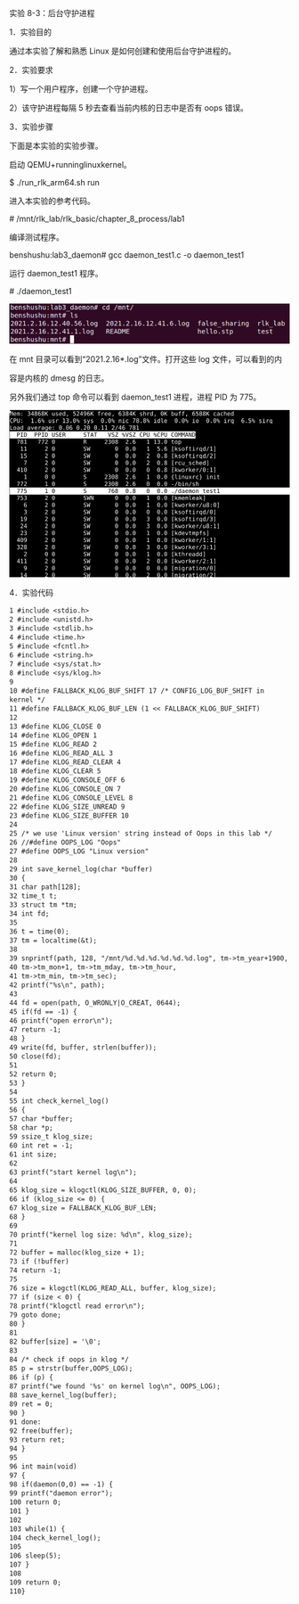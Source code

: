 实验 8-3：后台守护进程

1．实验目的

通过本实验了解和熟悉 Linux 是如何创建和使用后台守护进程的。

2．实验要求

1）写一个用户程序，创建一个守护进程。

2）该守护进程每隔 5 秒去查看当前内核的日志中是否有 oops 错误。

3．实验步骤

下面是本实验的实验步骤。

启动 QEMU+runninglinuxkernel。

$ ./run_rlk_arm64.sh run

进入本实验的参考代码。

\# /mnt/rlk_lab/rlk_basic/chapter_8_process/lab1

编译测试程序。

benshushu:lab3_daemon# gcc daemon_test1.c -o daemon_test1

运行 daemon_test1 程序。

\# ./daemon_test1

![image-20240924011533071](image/image-20240924011533071.png)

在 mnt 目录可以看到“2021.2.16*.log”文件。打开这些 log 文件，可以看到的内

容是内核的 dmesg 的日志。

另外我们通过 top 命令可以看到 daemon_test1 进程，进程 PID 为 775。

![image-20240924011539919](image/image-20240924011539919.png)

4．实验代码

```
1 #include <stdio.h>
2 #include <unistd.h>
3 #include <stdlib.h>
4 #include <time.h>
5 #include <fcntl.h>
6 #include <string.h>
7 #include <sys/stat.h>
8 #include <sys/klog.h>
9 
10 #define FALLBACK_KLOG_BUF_SHIFT 17 /* CONFIG_LOG_BUF_SHIFT in kernel */
11 #define FALLBACK_KLOG_BUF_LEN (1 << FALLBACK_KLOG_BUF_SHIFT)
12 
13 #define KLOG_CLOSE 0
14 #define KLOG_OPEN 1
15 #define KLOG_READ 2
16 #define KLOG_READ_ALL 3
17 #define KLOG_READ_CLEAR 4
18 #define KLOG_CLEAR 5
19 #define KLOG_CONSOLE_OFF 6
20 #define KLOG_CONSOLE_ON 7
21 #define KLOG_CONSOLE_LEVEL 8
22 #define KLOG_SIZE_UNREAD 9
23 #define KLOG_SIZE_BUFFER 10
24 
25 /* we use 'Linux version' string instead of Oops in this lab */
26 //#define OOPS_LOG "Oops" 
27 #define OOPS_LOG "Linux version" 
28 
29 int save_kernel_log(char *buffer)
30 {
31 char path[128];
32 time_t t;
33 struct tm *tm;
34 int fd;
35 
36 t = time(0);
37 tm = localtime(&t);
38 
39 snprintf(path, 128, "/mnt/%d.%d.%d.%d.%d.%d.log", tm->tm_year+1900,
40 tm->tm_mon+1, tm->tm_mday, tm->tm_hour,
41 tm->tm_min, tm->tm_sec);
42 printf("%s\n", path);
43 
44 fd = open(path, O_WRONLY|O_CREAT, 0644);
45 if(fd == -1) {
46 printf("open error\n");
47 return -1;
48 }
49 write(fd, buffer, strlen(buffer));
50 close(fd);
51 
52 return 0;
53 }
54 
55 int check_kernel_log()
56 {
57 char *buffer;
58 char *p;
59 ssize_t klog_size;
60 int ret = -1;
61 int size;
62 
63 printf("start kernel log\n");
64 
65 klog_size = klogctl(KLOG_SIZE_BUFFER, 0, 0);
66 if (klog_size <= 0) {
67 klog_size = FALLBACK_KLOG_BUF_LEN;
68 }
69 
70 printf("kernel log size: %d\n", klog_size);
71 
72 buffer = malloc(klog_size + 1);
73 if (!buffer)
74 return -1;
75 
76 size = klogctl(KLOG_READ_ALL, buffer, klog_size);
77 if (size < 0) {
78 printf("klogctl read error\n");
79 goto done;
80 }
81 
82 buffer[size] = '\0';
83 
84 /* check if oops in klog */
85 p = strstr(buffer,OOPS_LOG);
86 if (p) {
87 printf("we found '%s' on kernel log\n", OOPS_LOG);
88 save_kernel_log(buffer);
89 ret = 0;
90 } 
91 done:
92 free(buffer);
93 return ret;
94 }
95 
96 int main(void)
97 {
98 if(daemon(0,0) == -1) {
99 printf("daemon error");
100 return 0;
101 }
102
103 while(1) {
104 check_kernel_log();
105
106 sleep(5);
107 }
108
109 return 0;
110}
```

